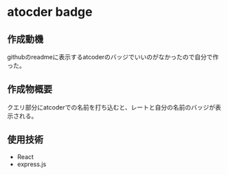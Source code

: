 # atocder badge

## 作成動機
githubのreadmeに表示するatcoderのバッジでいいのがなかったので自分で作った。

## 作成物概要
クエリ部分にatcoderでの名前を打ち込むと、レートと自分の名前のバッジが表示される。

## 使用技術
* React
* express.js

